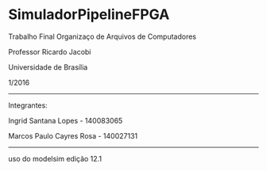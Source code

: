 # SimuladorPipelineFPGA

Trabalho Final Organizaço de Arquivos de Computadores

Professor Ricardo Jacobi

Universidade de Brasília

1/2016

---------------------

Integrantes:

Ingrid Santana Lopes - 140083065

Marcos Paulo Cayres Rosa - 140027131


---------------------


uso do modelsim edição 12.1
